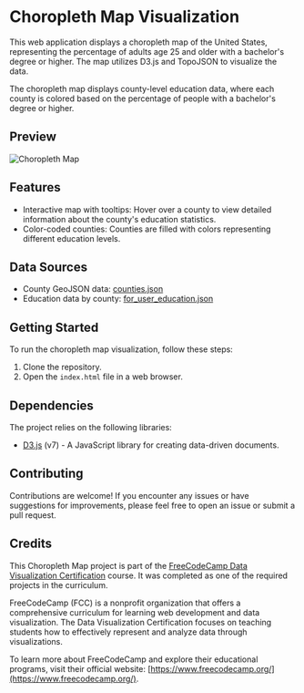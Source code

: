 # Choropleth Map Visualization
This web application displays a choropleth map of the United States, representing the percentage of adults age 25 and older with a bachelor's degree or higher. The map utilizes D3.js and TopoJSON to visualize the data.

The choropleth map displays county-level education data, where each county is colored based on the percentage of people with a bachelor's degree or higher.

## Preview

![Choropleth Map](choropleth-map.jpg)

## Features
- Interactive map with tooltips: Hover over a county to view detailed information about the county's education statistics.
- Color-coded counties: Counties are filled with colors representing different education levels.

## Data Sources
- County GeoJSON data: [counties.json](https://cdn.freecodecamp.org/testable-projects-fcc/data/choropleth_map/counties.json)
- Education data by county: [for_user_education.json](https://cdn.freecodecamp.org/testable-projects-fcc/data/choropleth_map/for_user_education.json)

## Getting Started
To run the choropleth map visualization, follow these steps:

1. Clone the repository.
2. Open the `index.html` file in a web browser.

## Dependencies
The project relies on the following libraries:

- [D3.js](https://d3js.org/) (v7) - A JavaScript library for creating data-driven documents.

## Contributing
Contributions are welcome! If you encounter any issues or have suggestions for improvements, please feel free to open an issue or submit a pull request.

## Credits
This Choropleth Map project is part of the [FreeCodeCamp Data Visualization Certification](https://www.freecodecamp.org/learn/data-visualization/) course. It was completed as one of the required projects in the curriculum.

FreeCodeCamp (FCC) is a nonprofit organization that offers a comprehensive curriculum for learning web development and data visualization. The Data Visualization Certification focuses on teaching students how to effectively represent and analyze data through visualizations.

To learn more about FreeCodeCamp and explore their educational programs, visit their official website: [https://www.freecodecamp.org/](https://www.freecodecamp.org/).


